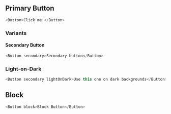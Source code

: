 ## Primary Button

```js
<Button>Click me!</Button>
```

### Variants

#### Secondary Button

```js
<Button secondary>Secondary button</Button>
```

### Light-on-Dark

```js
<Button secondary lightOnDark>Use this one on dark backgrounds</Button>
```

## Block

```js
<Button block>Block Button</Button>
```
